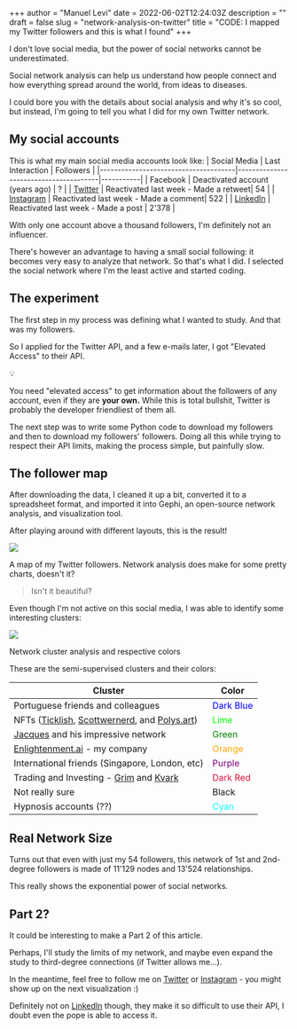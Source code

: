+++
author = "Manuel Levi"
date = 2022-06-02T12:24:03Z
description = ""
draft = false
slug = "network-analysis-on-twitter"
title = "CODE: I mapped my Twitter followers and this is what I found"
+++


I don't love social media, but the power of social networks cannot be underestimated.

Social network analysis can help us understand how people connect and how everything spread around the world, from ideas to diseases.

I could bore you with the details about social analysis and why it's so cool, but instead, I'm going to tell you what I did for my own Twitter network.

## My social accounts

This is what my main social media accounts look like:
| Social Media                         | Last Interaction                      | Followers |
|--------------------------------------|---------------------------------------|-----------|
| Facebook                             | Deactivated account (years ago)       | ?         |
| [Twitter](https://twitter.com/mlevif) | Reactivated last week - Made a retweet| 54        |
| [Instagram](https://www.instagram.com/manuel.levi/) | Reactivated last week - Made a comment| 522       |
| [LinkedIn](https://www.linkedin.com/in/manuellevi) | Reactivated last week - Made a post  | 2'378     |


With only one account above a thousand followers, I'm definitely not an influencer.

There's however an advantage to having a small social following: it becomes very easy to analyze that network. So that's what I did. I selected the social network where I'm the least active and started coding.

## The experiment

The first step in my process was defining what I wanted to study. And that was my followers.

So I applied for the Twitter API, and a few e-mails later, I got "Elevated Access" to their API.

💡

You need "elevated access" to get information about the followers of any account, even if they are **your own.** While this is total bullshit, Twitter is probably the developer friendliest of them all.

The next step was to write some Python code to download my followers and then to download my followers' followers. Doing all this while trying to respect their API limits, making the process simple, but painfully slow.

## The follower map

After downloading the data, I cleaned it up a bit, converted it to a spreadsheet format, and imported it into Gephi, an open-source network analysis, and visualization tool.

After playing around with different layouts, this is the result!

![](../images/twitter_bw.png)

A map of my Twitter followers. Network analysis does make for some pretty charts, doesn't it?

> Isn't it beautiful?

Even though I'm not active on this social media, I was able to identify some interesting clusters:

![](../images/twitter_clusters.png)

Network cluster analysis and respective colors

These are the semi-supervised clusters and their colors:

| Cluster                                         | Color                                       |
|-------------------------------------------------|---------------------------------------------|
| Portuguese friends and colleagues               | <span style="color:blue">Dark Blue</span>  |
| NFTs ([Ticklish](https://twitter.com/ticklishart), [Scottwernerd](https://twitter.com/scottwernerd), and [Polys.art](https://twitter.com/polysart)) | <span style="color:lime">Lime</span>     |
| [Jacques](https://twitter.com/JacquesWhales) and his impressive network  | <span style="color:green">Green</span>    |
| [Enlightenment.ai](https://twitter.com/eaicompany) - my company    | <span style="color:orange">Orange</span>  |
| International friends (Singapore, London, etc) | <span style="color:purple">Purple</span>  |
| Trading and Investing - [Grim](https://twitter.com/GrimGreysson) and [Kvark](https://twitter.com/doubleuses) | <span style="color:crimson">Dark Red</span> |
| Not really sure                                | Black                                       |
| Hypnosis accounts (??)                         | <span style="color:Cyan">Cyan</span>      |


## Real Network Size


Turns out that even with just my 54 followers, this network of 1st and 2nd-degree followers is made of 11'129 nodes and 13'524 relationships.

This really shows the exponential power of social networks.

## Part 2?


It could be interesting to make a Part 2 of this article.

Perhaps, I'll study the limits of my network, and maybe even expand the study to third-degree connections (if Twitter allows me...).

In the meantime, feel free to follow me on [Twitter](https://twitter.com/mlevif) or [Instagram](https://www.instagram.com/manuel.levi/) - you might show up on the next visualization :)

Definitely not on [LinkedIn](https://www.linkedin.com/in/manuellevi) though, they make it so difficult to use their API, I doubt even the pope is able to access it.